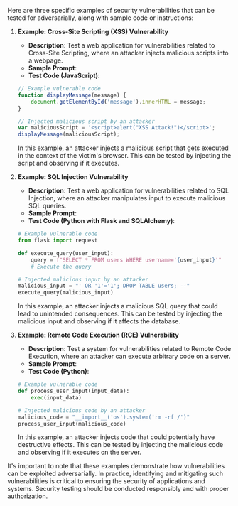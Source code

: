 Here are three specific examples of security vulnerabilities that can be tested for adversarially, along with sample code or instructions:

1. **Example: Cross-Site Scripting (XSS) Vulnerability**

   - **Description**: Test a web application for vulnerabilities related to Cross-Site Scripting, where an attacker injects malicious scripts into a webpage.
   - **Sample Prompt**: 
   - **Test Code (JavaScript)**:

   ```javascript
   // Example vulnerable code
   function displayMessage(message) {
       document.getElementById('message').innerHTML = message;
   }

   // Injected malicious script by an attacker
   var maliciousScript = '<script>alert("XSS Attack!")</script>';
   displayMessage(maliciousScript);
   ```

   In this example, an attacker injects a malicious script that gets executed in the context of the victim's browser. This can be tested by injecting the script and observing if it executes.

2. **Example: SQL Injection Vulnerability**

   - **Description**: Test a web application for vulnerabilities related to SQL Injection, where an attacker manipulates input to execute malicious SQL queries.
   - **Sample Prompt**: 
   - **Test Code (Python with Flask and SQLAlchemy)**:

   ```python
   # Example vulnerable code
   from flask import request

   def execute_query(user_input):
       query = f"SELECT * FROM users WHERE username='{user_input}'"
       # Execute the query

   # Injected malicious input by an attacker
   malicious_input = "' OR '1'='1'; DROP TABLE users; --"
   execute_query(malicious_input)
   ```

   In this example, an attacker injects a malicious SQL query that could lead to unintended consequences. This can be tested by injecting the malicious input and observing if it affects the database.

3. **Example: Remote Code Execution (RCE) Vulnerability**

   - **Description**: Test a system for vulnerabilities related to Remote Code Execution, where an attacker can execute arbitrary code on a server.
   - **Sample Prompt**: 
   - **Test Code (Python)**:

   ```python
   # Example vulnerable code
   def process_user_input(input_data):
       exec(input_data)

   # Injected malicious code by an attacker
   malicious_code = "__import__('os').system('rm -rf /')"
   process_user_input(malicious_code)
   ```

   In this example, an attacker injects code that could potentially have destructive effects. This can be tested by injecting the malicious code and observing if it executes on the server.

It's important to note that these examples demonstrate how vulnerabilities can be exploited adversarially. In practice, identifying and mitigating such vulnerabilities is critical to ensuring the security of applications and systems. Security testing should be conducted responsibly and with proper authorization.
